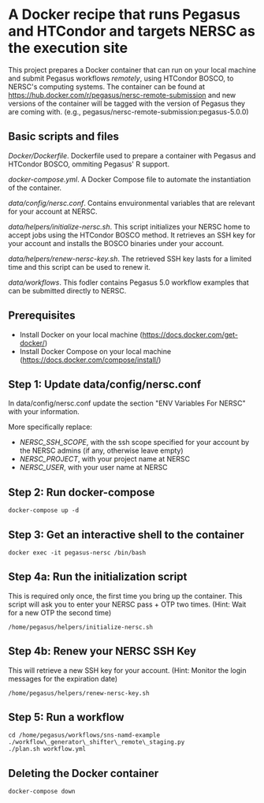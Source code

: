 # A Docker recipe that runs Pegasus and HTCondor and targets NERSC as the execution site

This project prepares a Docker container that can run on your local machine and submit Pegasus workflows _remotely_, using HTCondor BOSCO, to NERSC's computing systems.
The container can be found at https://hub.docker.com/r/pegasus/nersc-remote-submission and new versions of the container will be tagged with the version of Pegasus they are coming with. (e.g., pegasus/nersc-remote-submission:pegasus-5.0.0)

## Basic scripts and files

_Docker/Dockerfile_. Dockerfile used to prepare a container with Pegasus and HTCondor BOSCO, ommiting Pegasus' R support.

_docker-compose.yml_. A Docker Compose file to automate the instantiation of the container.

_data/config/nersc.conf_. Contains envuironmental variables that are relevant for your account at NERSC.

_data/helpers/initialize-nersc.sh_. This script initializes your NERSC home to accept jobs using the HTCondor BOSCO method. It retrieves an SSH key for your account and installs the BOSCO binaries under your account.

_data/helpers/renew-nersc-key.sh_. The retrieved SSH key lasts for a limited time and this script can be used to renew it.

_data/workflows_. This fodler contains Pegasus 5.0 workflow examples that can be submitted directly to NERSC.

## Prerequisites

- Install Docker on your local machine (https://docs.docker.com/get-docker/)
- Install Docker Compose on your local machine (https://docs.docker.com/compose/install/)

Step 1: Update data/config/nersc.conf
-------------------------------------
In data/config/nersc.conf update the section "ENV Variables For NERSC" with your information.

More specifically replace:
- _NERSC\_SSH\_SCOPE_, with the ssh scope specified for your account by the NERSC admins (if any, otherwise leave empty)
- _NERSC\_PROJECT_, with your project name at NERSC
- _NERSC\_USER_, with your user name at NERSC

Step 2: Run docker-compose
---------------------------

```
docker-compose up -d
```

Step 3: Get an interactive shell to the container
-------------------------------------------------
```
docker exec -it pegasus-nersc /bin/bash
```

Step 4a: Run the initialization script
--------------------------------------
This is required only once, the first time you bring up the container. This script will ask you to enter your NERSC pass + OTP two times.
(Hint: Wait for a new OTP the second time)
```
/home/pegasus/helpers/initialize-nersc.sh
```

Step 4b: Renew your NERSC SSH Key
---------------------------------
This will retrieve a new SSH key for your account. (Hint: Monitor the login messages for the expiration date)
```
/home/pegasus/helpers/renew-nersc-key.sh
```

Step 5: Run a workflow
----------------------

```
cd /home/pegasus/workflows/sns-namd-example
./workflow\_generator\_shifter\_remote\_staging.py
./plan.sh workflow.yml
```

Deleting the Docker container
-----------------------------

```
docker-compose down
```
